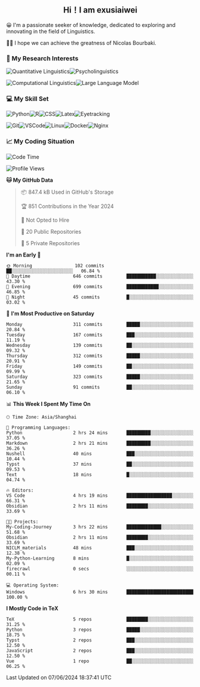   

## <div align="center">Hi！I am exusiaiwei</div>  

😀 I'm a passionate seeker of knowledge, dedicated to exploring and innovating in the field of Linguistics.

🙋‍♂️ I hope we can achieve the greatness of Nicolas Bourbaki.

### 🔬 My Research Interests  

![Quantitative Linguistics](https://img.shields.io/badge/Quantitative%20Linguistics-%230072CC.svg?&style=for-the-badge&logo=appveyor&logoColor=white)![Psycholinguistics](https://img.shields.io/badge/Psycholinguistics-%2301a3a1.svg?&style=for-the-badge&logo=AWS%20Amplify&logoColor=white)

![Computational Linguistics](https://img.shields.io/badge/Computational%20Linguistics-%231877F2.svg?&style=for-the-badge&logo=Markdown&logoColor=white)![Large Language Model](https://img.shields.io/badge/Large%20Language%20Model-%23F76300.svg?&style=for-the-badge&logo=Android&logoColor=white)

### 💻 My Skill Set

![Python](https://img.shields.io/badge/Python-%2314354C.svg?style=for-the-badge&logo=python&logoColor=white&color=2AB3E3)![R](https://img.shields.io/badge/-R-276DC3?style=for-the-badge&logo=r&logoColor=white)![CSS](https://img.shields.io/badge/-CSS-1572B6?style=for-the-badge&logo=css3&logoColor=white)![Latex](https://img.shields.io/badge/-Latex-008080?style=for-the-badge&logo=latex&logoColor=white)![Eyetracking](https://img.shields.io/badge/Eyetracking-%230078D6?style=for-the-badge&logo=SearXNG&logoColor=#3050FF)

![Git](https://img.shields.io/badge/-Git-F05032?style=for-the-badge&logo=git&logoColor=white)![VSCode](https://img.shields.io/badge/-VSCode-007ACC?style=for-the-badge&logo=visual-studio-code&logoColor=white)![Linux](https://img.shields.io/badge/-Linux-FCC624?style=for-the-badge&logo=linux&logoColor=black)![Docker](https://img.shields.io/badge/-Docker-2496ED?style=for-the-badge&logo=docker&logoColor=white)![Nginx](https://img.shields.io/badge/-Nginx-009639?style=for-the-badge&logo=nginx&logoColor=white)

### 📈 My Coding Situation

<!--START_SECTION:waka-->
![Code Time](http://img.shields.io/badge/Code%20Time-167%20hrs%2025%20mins-blue)

![Profile Views](http://img.shields.io/badge/Profile%20Views-2-blue)

**🐱 My GitHub Data** 

> 📦 847.4 kB Used in GitHub's Storage 
 > 
> 🏆 851 Contributions in the Year 2024
 > 
> 🚫 Not Opted to Hire
 > 
> 📜 20 Public Repositories 
 > 
> 🔑 5 Private Repositories 
 > 
**I'm an Early 🐤** 

```text
🌞 Morning                102 commits         ██░░░░░░░░░░░░░░░░░░░░░░░   06.84 % 
🌆 Daytime                646 commits         ███████████░░░░░░░░░░░░░░   43.30 % 
🌃 Evening                699 commits         ████████████░░░░░░░░░░░░░   46.85 % 
🌙 Night                  45 commits          █░░░░░░░░░░░░░░░░░░░░░░░░   03.02 % 
```
📅 **I'm Most Productive on Saturday** 

```text
Monday                   311 commits         █████░░░░░░░░░░░░░░░░░░░░   20.84 % 
Tuesday                  167 commits         ███░░░░░░░░░░░░░░░░░░░░░░   11.19 % 
Wednesday                139 commits         ██░░░░░░░░░░░░░░░░░░░░░░░   09.32 % 
Thursday                 312 commits         █████░░░░░░░░░░░░░░░░░░░░   20.91 % 
Friday                   149 commits         ██░░░░░░░░░░░░░░░░░░░░░░░   09.99 % 
Saturday                 323 commits         █████░░░░░░░░░░░░░░░░░░░░   21.65 % 
Sunday                   91 commits          ██░░░░░░░░░░░░░░░░░░░░░░░   06.10 % 
```


📊 **This Week I Spent My Time On** 

```text
🕑︎ Time Zone: Asia/Shanghai

💬 Programming Languages: 
Python                   2 hrs 24 mins       █████████░░░░░░░░░░░░░░░░   37.05 % 
Markdown                 2 hrs 21 mins       █████████░░░░░░░░░░░░░░░░   36.26 % 
Nushell                  40 mins             ███░░░░░░░░░░░░░░░░░░░░░░   10.44 % 
Typst                    37 mins             ██░░░░░░░░░░░░░░░░░░░░░░░   09.53 % 
Text                     18 mins             █░░░░░░░░░░░░░░░░░░░░░░░░   04.74 % 

🔥 Editors: 
VS Code                  4 hrs 19 mins       █████████████████░░░░░░░░   66.31 % 
Obsidian                 2 hrs 11 mins       ████████░░░░░░░░░░░░░░░░░   33.69 % 

🐱‍💻 Projects: 
My-Coding-Journey        3 hrs 22 mins       █████████████░░░░░░░░░░░░   51.68 % 
Obsidian                 2 hrs 11 mins       ████████░░░░░░░░░░░░░░░░░   33.69 % 
NICLM_materials          48 mins             ███░░░░░░░░░░░░░░░░░░░░░░   12.38 % 
My-Python-Learning       8 mins              █░░░░░░░░░░░░░░░░░░░░░░░░   02.09 % 
firecrawl                0 secs              ░░░░░░░░░░░░░░░░░░░░░░░░░   00.11 % 

💻 Operating System: 
Windows                  6 hrs 30 mins       █████████████████████████   100.00 % 
```

**I Mostly Code in TeX** 

```text
TeX                      5 repos             ████████░░░░░░░░░░░░░░░░░   31.25 % 
Python                   3 repos             █████░░░░░░░░░░░░░░░░░░░░   18.75 % 
Typst                    2 repos             ███░░░░░░░░░░░░░░░░░░░░░░   12.50 % 
JavaScript               2 repos             ███░░░░░░░░░░░░░░░░░░░░░░   12.50 % 
Vue                      1 repo              ██░░░░░░░░░░░░░░░░░░░░░░░   06.25 % 
```




 Last Updated on 07/06/2024 18:37:41 UTC
<!--END_SECTION:waka-->
